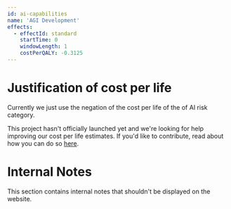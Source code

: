 ```yaml
---
id: ai-capabilities
name: 'AGI Development'
effects:
  - effectId: standard
    startTime: 0
    windowLength: 1
    costPerQALY: -0.3125
---
```


# Justification of cost per life

Currently we just use the negation of the cost per life of the of AI risk category.

This project hasn't officially launched yet and we're looking for help improving our cost per life estimates.
If you'd like to contribute, read about how you can do so [here](https://github.com/impactlist/impactlist/blob/master/CONTRIBUTING.md).

# Internal Notes

This section contains internal notes that shouldn't be displayed on the website.
